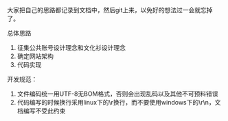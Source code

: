 大家把自己的思路都记录到文档中，然后git上来，以免好的想法过一会就忘掉了。


总体思路
1. 征集公共账号设计理念和文化衫设计理念
2. 确定网站架构
3. 代码实现


开发规范：
1. 文件编码统一用UTF-8无BOM格式，否则会出现乱码以及其他不可预料错误
2. 代码编写的时候换行采用linux下的\r换行，而不要使用windows下的\r\n，文档编写不受此约束